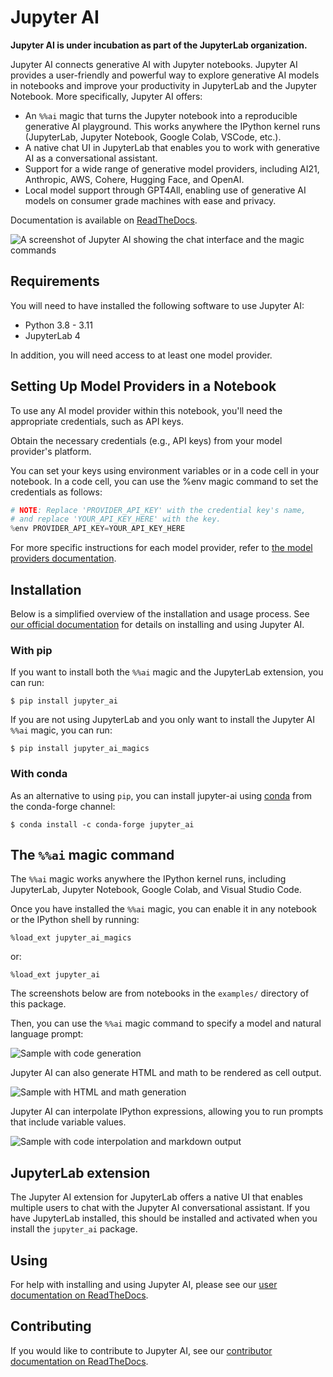 # Jupyter AI

**Jupyter AI is under incubation as part of the JupyterLab organization.**

Jupyter AI connects generative AI with Jupyter notebooks. Jupyter AI provides a user-friendly
and powerful way to explore generative AI models in notebooks and improve your productivity
in JupyterLab and the Jupyter Notebook. More specifically, Jupyter AI offers:

* An `%%ai` magic that turns the Jupyter notebook into a reproducible generative AI playground.
  This works anywhere the IPython kernel runs (JupyterLab, Jupyter Notebook, Google Colab, VSCode, etc.).
* A native chat UI in JupyterLab that enables you to work with generative AI as a conversational assistant.
* Support for a wide range of generative model providers, including AI21, Anthropic, AWS, Cohere,
  Hugging Face, and OpenAI.
* Local model support through GPT4All, enabling use of generative AI models on consumer grade machines
  with ease and privacy.

Documentation is available on [ReadTheDocs](https://jupyter-ai.readthedocs.io/en/latest/).

![A screenshot of Jupyter AI showing the chat interface and the magic commands](docs/source/_static/jupyter-ai-screenshot.png)

## Requirements

You will need to have installed the following software to use Jupyter AI:

- Python 3.8 - 3.11
- JupyterLab 4

In addition, you will need access to at least one model provider.

## Setting Up Model Providers in a Notebook

To use any AI model provider within this notebook, you'll need the appropriate credentials, such as API keys.

Obtain the necessary credentials (e.g., API keys) from your model provider's platform.

You can set your keys using environment variables or in a code cell in your notebook.
In a code cell, you can use the %env magic command to set the credentials as follows:

```python
# NOTE: Replace 'PROVIDER_API_KEY' with the credential key's name,
# and replace 'YOUR_API_KEY_HERE' with the key.
%env PROVIDER_API_KEY=YOUR_API_KEY_HERE
```

For more specific instructions for each model provider, refer to [the model providers documentation](https://jupyter-ai.readthedocs.io/en/latest/users/index.html#model-providers).

## Installation

Below is a simplified overview of the installation and usage process.
See [our official documentation](https://jupyter-ai.readthedocs.io/en/latest/users/index.html)
for details on installing and using Jupyter AI.

### With pip

If you want to install both the `%%ai` magic and the JupyterLab extension, you can run:

    $ pip install jupyter_ai

If you are not using JupyterLab and you only want to install the Jupyter AI `%%ai` magic, you can run:

    $ pip install jupyter_ai_magics


### With conda

As an alternative to using `pip`, you can install jupyter-ai using
[conda](https://conda.io/projects/conda/en/latest/user-guide/install/index.html)
from the conda-forge channel:

    $ conda install -c conda-forge jupyter_ai

## The `%%ai` magic command

The `%%ai` magic works anywhere the IPython kernel runs, including JupyterLab, Jupyter Notebook, Google Colab, and Visual Studio Code.

Once you have installed the `%%ai` magic, you can enable it in any notebook or the IPython shell by running:

    %load_ext jupyter_ai_magics

or:

    %load_ext jupyter_ai

The screenshots below are from notebooks in the `examples/` directory of this package.

Then, you can use the `%%ai` magic command to specify a model and natural language prompt:

![Sample with code generation](./docs/source/_static/sample-code.png)

Jupyter AI can also generate HTML and math to be rendered as cell output.

![Sample with HTML and math generation](./docs/source/_static/sample-html-math.png)

Jupyter AI can interpolate IPython expressions, allowing you to run prompts
that include variable values.

![Sample with code interpolation and markdown output](./docs/source/_static/sample-markdown.png)

## JupyterLab extension

The Jupyter AI extension for JupyterLab offers a native UI that enables multiple users
to chat with the Jupyter AI conversational assistant. If you have JupyterLab installed,
this should be installed and activated when you install the `jupyter_ai` package.

## Using

For help with installing and using Jupyter AI, please see our
[user documentation on ReadTheDocs](https://jupyter-ai.readthedocs.io/en/latest/users/index.html).

## Contributing

If you would like to contribute to Jupyter AI, see our
[contributor documentation on ReadTheDocs](https://jupyter-ai.readthedocs.io/en/latest/contributors/index.html).
